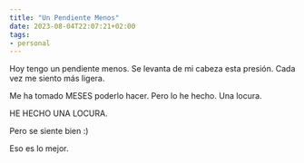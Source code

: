 ```yaml
---
title: "Un Pendiente Menos"
date: 2023-08-04T22:07:21+02:00
tags:
- personal
---
```


Hoy tengo un pendiente menos. Se levanta de mi cabeza esta presión. Cada vez me siento más ligera.

Me ha tomado MESES poderlo hacer. Pero lo he hecho. Una locura.

HE HECHO UNA LOCURA.

Pero se siente bien :)

Eso es lo mejor.

